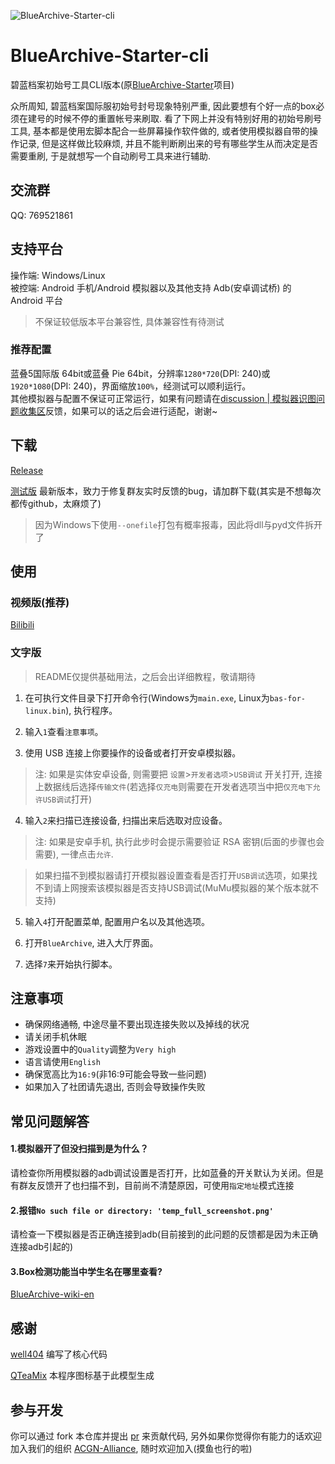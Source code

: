 ![BlueArchive-Starter-cli](https://socialify.git.ci/ACGN-Alliance/BlueArchive-Starter-cli/image?description=1&descriptionEditable=%E7%A2%A7%E8%93%9D%E6%A1%A3%E6%A1%88%E5%88%9D%E5%A7%8B%E5%8F%B7%E5%B7%A5%E5%85%B7&font=Jost&forks=1&issues=1&logo=https%3A%2F%2Fi.imgur.com%2FGWyoWJN.png&name=1&owner=1&pattern=Floating%20Cogs&pulls=1&stargazers=1&theme=Light)

# BlueArchive-Starter-cli

碧蓝档案初始号工具CLI版本(原[BlueArchive-Starter](https://github.com/ACGN-Alliance/BlueArchive-Starter)项目)  

众所周知, 碧蓝档案国际服初始号封号现象特别严重, 因此要想有个好一点的box必须在建号的时候不停的重置帐号来刷取.
看了下网上并没有特别好用的初始号刷号工具, 基本都是使用宏脚本配合一些屏幕操作软件做的, 或者使用模拟器自带的操作记录, 
但是这样做比较麻烦, 并且不能判断刷出来的号有哪些学生从而决定是否需要重刷, 于是就想写一个自动刷号工具来进行辅助.

## 交流群
QQ: 769521861

## 支持平台
操作端: Windows/Linux  
被控端: Android 手机/Android 模拟器以及其他支持 Adb(安卓调试桥) 的 Android 平台
> 不保证较低版本平台兼容性, 具体兼容性有待测试

### 推荐配置
蓝叠5国际版 64bit或蓝叠 Pie 64bit，分辨率`1280*720`(DPI: 240)或`1920*1080`(DPI: 240)，界面缩放`100%`，经测试可以顺利运行。  
其他模拟器与配置不保证可正常运行，如果有问题请在[discussion | 模拟器识图问题收集区](https://github.com/ACGN-Alliance/BlueArchive-Starter-cli/issues/13)反馈，如果可以的话之后会进行适配，谢谢~

## 下载
[Release](https://github.com/ACGN-Alliance/BlueArchive-Starter-cli/releases)

[测试版]() 最新版本，致力于修复群友实时反馈的bug，请加群下载(其实是不想每次都传github，太麻烦了)

> 因为Windows下使用`--onefile`打包有概率报毒，因此将dll与pyd文件拆开了

## 使用
### 视频版(推荐)
[Bilibili](https://www.bilibili.com/video/BV1ku4y1z71F/)

### 文字版
> README仅提供基础用法，之后会出详细教程，敬请期待

1. 在可执行文件目录下打开命令行(Windows为`main.exe`, Linux为`bas-for-linux.bin`), 执行程序。

2. 输入`1`查看`注意事项`。
   
3. 使用 USB 连接上你要操作的设备或者打开安卓模拟器。
> 注: 如果是实体安卓设备, 则需要把 `设置`>`开发者选项`>`USB调试` 开关打开, 连接上数据线后选择`传输文件`(若选择`仅充电`则需要在开发者选项当中把`仅充电下允许USB调试`打开)

4. 输入`2`来扫描已连接设备, 扫描出来后选取对应设备。
> 注: 如果是安卓手机, 执行此步时会提示需要验证 RSA 密钥(后面的步骤也会需要), 一律点击`允许`.

> 如果扫描不到模拟器请打开模拟器设置查看是否打开`USB调试`选项，如果找不到请上网搜索该模拟器是否支持USB调试(MuMu模拟器的某个版本就不支持)

5. 输入`4`打开配置菜单, 配置用户名以及其他选项。 

6. 打开`BlueArchive`, 进入大厅界面。

7. 选择`7`来开始执行脚本。

## 注意事项
- 确保网络通畅, 中途尽量不要出现连接失败以及掉线的状况
- 请关闭手机休眠
- 游戏设置中的`Quality`调整为`Very high`
- 语言请使用`English`
- 确保宽高比为`16:9`(非16:9可能会导致一些问题)
- 如果加入了社团请先退出, 否则会导致操作失败

## 常见问题解答
#### 1.模拟器开了但没扫描到是为什么？  
请检查你所用模拟器的adb调试设置是否打开，比如蓝叠的开关默认为关闭。但是有群友反馈开了也扫描不到，目前尚不清楚原因，可使用`指定地址`模式连接

#### 2.报错`No such file or directory: 'temp_full_screenshot.png'`
请检查一下模拟器是否正确连接到adb(目前接到的此问题的反馈都是因为未正确连接adb引起的)

#### 3.Box检测功能当中学生名在哪里查看?
[BlueArchive-wiki-en](https://bluearchive.wiki/wiki/Characters)

## 感谢
[well404](https://github.com/Well2333) 编写了核心代码

[QTeaMix](https://tusiart.com/models/616971961895099597) 本程序图标基于此模型生成

## 参与开发
你可以通过 fork 本仓库并提出 [pr](https://github.com/ACGN-Alliance/BlueArchive-Starter/pulls) 来贡献代码, 另外如果你觉得你有能力的话欢迎加入我们的组织 [ACGN-Alliance](https://github.com/ACGN-Alliance), 随时欢迎加入(摸鱼也行的啦)